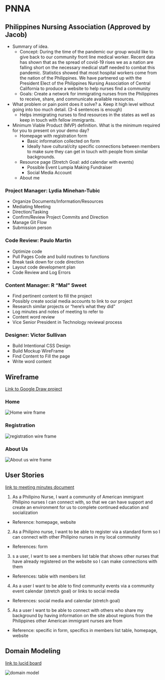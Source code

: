 # PNNA

## Philippines Nursing Association (Approved by Jacob)  
* Summary of idea.
  * Concept: During the time of the pandemic our group would like to give back to our community front line medical worker. Recent data has shown that as the spread of covid-19 rises we as a nation are falling short on the necessary medical staff needed to combat this pandemic. Statistics showed that most hospital workers come from the nation of the Philippines. We have partnered up with the President Elect of the Philippines Nursing Association of Central California to produce a website to help nurses find a community
  * Goals: Create a network for immigrating nurses from the Philippines to receive, share, and communicate available resources. 
* What problem or pain point does it solve? a. Keep it high level without going into too much detail. (3-4 sentences is enough)
  * Helps immigrating nurses to find resources in the states as well as keep in touch with fellow immigrants.
* Minimum Viable Product (MVP) definition. What is the minimum required for you to present on your demo day?
  * Homepage with registration form
    * Basic information collected on form
    * Ideally have cultural/city specific connections between members to make sure they can get in touch with people from similar backgrounds. 
  * Resource page (Stretch Goal: add calendar with events)
    * Possible Event Lumpia Making Fundraiser
    * Social Media Account
  * About me


### Project Manager:  Lydia Minehan-Tubic
* Organize Documents/Information/Resources
* Mediating Meeting
* Direction/Tasking
* Confirm/Review Project Commits and Direction
* Manage Git Flow
* Submission person
### Code Review: Paulo Martin
* Optimize code
* Pull Pages Code and build routines to functions
* Break task down for code direction
* Layout code development plan
* Code Review and Log Errors
### Content Manager: R “Mal” Sweet
* Find pertinent content to fill the project
* Possibly create social media accounts to link to our project
* Research similar projects or “here’s what they did”
* Log minutes and notes of meeting to refer to
* Content word review 
* Vice Senior President in Technology reviewal process
### Designer: Victor Sullivan
* Build Intentional CSS Design
* Build Mockup WireFrame
* Find Content to Fill the page
* Write word content

## Wireframe
[Link to Google Draw project](https://docs.google.com/drawings/d/1yFRRmyZPcDGFpp_OiTwjbe65fXddZAPjOWDR_phBDqQ/edit)

### Home

![Home wire frame](img/home.png)

### Registration

![registration wire frame](img/registration.png)

### About Us

![About us wire frame](img/about_us.png)

## User Stories
[link to meeting minutes document](https://docs.google.com/document/d/1TAA8ZmYki5M_oFUK_o9NOZUnQKBZGLTvyDg8M9N15M0/edit)
1. As a Philipino Nurse, I want a community of American immigrant Philipino nurses I can connect with, so that we can have support and create an environment for us to complete continued education and socialization
  * Reference: homepage, website
2. As a Philipino nurse, I want to be able to register via a standard form so I can connect with other Philipino nurses in my local community
  * References: form
3. s a user, I want to see a members list table that shows other nurses that have already registered on the website so I can make connections with them
  * References: table with members list
4. As a user I want to be able to find community events via a community event calendar (stretch goal) or links to social media
  * References: social media and calendar (stretch goal)
5. As a user I want to be able to connect with others who share my background by having information on the site about regions from the Philippines other American immigrant nurses are from 
  * Reference: specific in form, specifics in members list table, homepage, website

## Domain Modeling
[link to lucid board](https://lucid.app/lucidchart/47f885e8-173f-49c3-b82f-0579baa63eb9/edit?docId=47f885e8-173f-49c3-b82f-0579baa63eb9&shared=true&page=0_0#?folder_id=home&browser=icon)

![domain model](img/Domain_Model.png)

